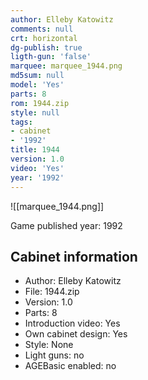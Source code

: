```yaml
---
author: Elleby Katowitz
comments: null
crt: horizontal
dg-publish: true
ligth-gun: 'false'
marquee: marquee_1944.png
md5sum: null
model: 'Yes'
parts: 8
rom: 1944.zip
style: null
tags:
- cabinet
- '1992'
title: 1944
version: 1.0
video: 'Yes'
year: '1992'
---
```


![[marquee_1944.png]]

Game published year: 1992

## Cabinet information

- Author: Elleby Katowitz
- File: 1944.zip
- Version: 1.0
- Parts: 8
- Introduction video: Yes
- Own cabinet design: Yes
- Style: None
- Light guns: no
- AGEBasic enabled: no

